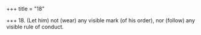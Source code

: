 +++
title = "18"

+++
18. (Let him) not (wear) any visible mark (of his order), nor (follow) any visible rule of conduct.
